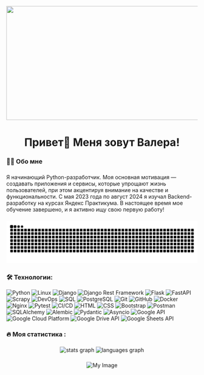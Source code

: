 <br clear="both">

<div align="center">
  <img height="300" width="600" src="https://user-images.githubusercontent.com/74038190/225813708-98b745f2-7d22-48cf-9150-083f1b00d6c9.gif"  />
</div>

###

<h1 align="center">Привет👋 Меня зовут Валера!</h1>

###

<h3 align="left">👩‍💻  Обо мне</h3>

###

<p align="left">Я начинающий Python-разработчик. Моя основная мотивация — создавать приложения и сервисы, которые упрощают жизнь пользователей, при этом акцентируя внимание на качестве и функциональности. С мая 2023 года по август 2024 я изучал Backend-разработку на курсах Яндекс Практикума. В настоящее время мое обучение завершено, и я активно ищу свою первую работу!

###

<p align="center">
 <img width="600" src="core/github-user-contribution.svg" alt="snake"/>
</p>

###

<h3 align="left">🛠 Технологии:</h3>

![Python](https://img.shields.io/badge/Python-3776AB?style=flat-square&logo=python&logoColor=white) 
![Linux](https://img.shields.io/badge/Linux-FCC624?style=flat-square&logo=linux&logoColor=black) 
![Django](https://img.shields.io/badge/Django-092E20?style=flat-square&logo=django&logoColor=white) 
![Django Rest Framework](https://img.shields.io/badge/DRF-3A8EBA?style=flat-square&logo=django&logoColor=white) 
![Flask](https://img.shields.io/badge/Flask-000000?style=flat-square&logo=flask&logoColor=white) 
![FastAPI](https://img.shields.io/badge/FastAPI-005571?style=flat-square&logo=fastapi&logoColor=white) 
![Scrapy](https://img.shields.io/badge/Scrapy-72B500?style=flat-square&logo=scrapy&logoColor=white) 
![DevOps](https://img.shields.io/badge/DevOps-000000?style=flat-square&logo=devops&logoColor=white) 
![SQL](https://img.shields.io/badge/SQL-4479A1?style=flat-square&logo=postgresql&logoColor=white) 
![PostgreSQL](https://img.shields.io/badge/PostgreSQL-4169E1?style=flat-square&logo=postgresql&logoColor=white) 
![Git](https://img.shields.io/badge/Git-F05032?style=flat-square&logo=git&logoColor=white) 
![GitHub](https://img.shields.io/badge/GitHub-181717?style=flat-square&logo=github&logoColor=white) 
![Docker](https://img.shields.io/badge/Docker-2496ED?style=flat-square&logo=docker&logoColor=white) 
![Nginx](https://img.shields.io/badge/Nginx-009639?style=flat-square&logo=nginx&logoColor=white) 
![Pytest](https://img.shields.io/badge/Pytest-0A2B36?style=flat-square&logo=pytest&logoColor=white) 
![CI/CD](https://img.shields.io/badge/CI/CD-0a8d8f?style=flat-square&logo=circleci&logoColor=white) 
![HTML](https://img.shields.io/badge/HTML-E34F26?style=flat-square&logo=html5&logoColor=white) 
![CSS](https://img.shields.io/badge/CSS-1572B6?style=flat-square&logo=css3&logoColor=white) 
![Bootstrap](https://img.shields.io/badge/Bootstrap-563D7C?style=flat-square&logo=bootstrap&logoColor=white) 
![Postman](https://img.shields.io/badge/Postman-FF6C37?style=flat-square&logo=postman&logoColor=white) 
![SQLAlchemy](https://img.shields.io/badge/SQLAlchemy-6CC24A?style=flat-square&logo=python&logoColor=white) 
![Alembic](https://img.shields.io/badge/Alembic-333333?style=flat-square&logo=python&logoColor=white) 
![Pydantic](https://img.shields.io/badge/Pydantic-1c1c1c?style=flat-square&logo=python&logoColor=white) 
![Asyncio](https://img.shields.io/badge/Asyncio-1c1c1c?style=flat-square&logo=python&logoColor=white) 
![Google API](https://img.shields.io/badge/Google_Api-E8711A?style=flat-square&logo=google&logoColor=white) 
![Google Cloud Platform](https://img.shields.io/badge/GCP-4285F4?style=flat-square&logo=google-cloud&logoColor=white) 
![Google Drive API](https://img.shields.io/badge/Google_Drive-0F9D58?style=flat-square&logo=google-drive&logoColor=white) 
![Google Sheets API](https://img.shields.io/badge/Google_Sheets-0F9D58?style=flat-square&logo=google-sheets&logoColor=white) 

###

<h3 align="left">🔥   Моя статистика :</h3>

###

<div align="center">
  <img src="https://github-readme-stats.vercel.app/api?username=valerashankorenko&hide_title=false&hide_rank=false&show_icons=true&include_all_commits=true&count_private=true&disable_animations=false&theme=dracula&locale=en&hide_border=false&order=1" height="150" alt="stats graph"  />
  <img src="https://github-readme-stats.vercel.app/api/top-langs?username=valerashankorenko&locale=en&hide_title=false&layout=compact&card_width=320&langs_count=5&theme=dracula&hide_border=false&order=2" height="150" alt="languages graph"  />
</div>

###
<p align="center">
  <img src="https://komarev.com/ghpvc/?username=valerashankorenko&color=blueviolet&style=plastic" alt="My Image">
</p>
